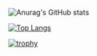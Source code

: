 ![Anurag's GitHub stats](https://github-readme-stats.vercel.app/api?username=Emonora&show_icons=true&theme=radical&count_private=true)

[![Top Langs](https://github-readme-stats.vercel.app/api/top-langs/?username=Emonora&layout=donut&theme=radical)](https://github.com/anuraghazra/github-readme-stats)

[![trophy](https://github-profile-trophy.vercel.app/?username=Emonora&theme=onedark)](https://github.com/ryo-ma/github-profile-trophy)
